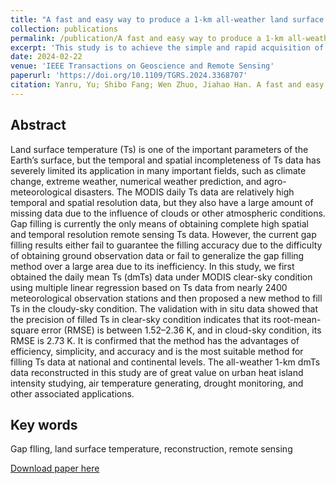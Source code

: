 ```yaml
---
title: "A fast and easy way to produce a 1-km all-weather land surface temperature dataset for China utilizing more ground-based data"
collection: publications
permalink: /publication/A fast and easy way to produce a 1-km all-weather land surface temperature dataset for China utilizing more ground-based data
excerpt: 'This study is to achieve the simple and rapid acquisition of high-precision all-weather high temporal and spatial resolution daily mean land surface temperature data.'
date: 2024-02-22
venue: 'IEEE Transactions on Geoscience and Remote Sensing'
paperurl: 'https://doi.org/10.1109/TGRS.2024.3368707'
citation: Yanru, Yu; Shibo Fang; Wen Zhuo, Jiahao Han. A fast and easy way to produce a 1-km all-weather land surface temperature dataset for China utilizing more ground-based data. IEEE Transactions on Geoscience and Remote Sensing, 2024, 62, 5002016.
---
```


## Abstract
Land surface temperature (Ts) is one of the important parameters of the Earth’s surface, but the temporal and spatial incompleteness of Ts data has severely limited its application in many important fields, such as climate change, extreme weather, numerical weather prediction, and agro-meteorological disasters. The MODIS daily Ts data are relatively high temporal and spatial resolution data, but they also have a large amount of missing data due to the influence of clouds or other atmospheric conditions. Gap filling is currently the only means of obtaining complete high spatial and temporal resolution remote sensing Ts data. However, the current gap filling results either fail to guarantee the filling accuracy due to the difficulty of obtaining ground observation data or fail to generalize the gap filling method over a large area due to its inefficiency. In this study, we first obtained the daily mean Ts (dmTs) data under MODIS clear-sky condition using multiple linear regression based on Ts data from nearly 2400 meteorological observation stations and then proposed a new method to fill Ts in the cloudy-sky condition. The validation with in situ data showed that the precision of filled Ts in clear-sky condition indicates that its root-mean-square error (RMSE) is between 1.52–2.36 K, and in cloud-sky condition, its RMSE is 2.73 K. It is confirmed that the method has the advantages of efficiency, simplicity, and accuracy and is the most suitable method for filling Ts data at national and continental levels. The all-weather 1-km dmTs data reconstructed in this study are of great value on urban heat island intensity studying, air temperature generating, drought monitoring, and other associated applications.

## Key words
Gap flling, land surface temperature, reconstruction, remote sensing

[Download paper here](https://github.com/wenzhuo727/wen/blob/master/files/TGRS2024.pdf)



